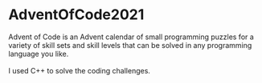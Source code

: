 # AdventOfCode2021

Advent of Code is an Advent calendar of small programming puzzles for a variety of skill 
sets and skill levels that can be solved in any programming language you like.</br></br>
I used C++ to solve the coding challenges.

